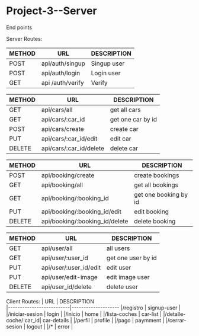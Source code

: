 # Project-3--Server

End points

Server Routes:

| METHOD     |        URL               | DESCRIPTION              
|-------|--------------------------|--------------------|
|POST   | api/auth/singup            |  Singup user |
|POST |    api/auth/login             | Login user|
|GET |     api /auth/verify      | Verify |


| METHOD     |         URL          | DESCRIPTION              
|-------|--------------------------|--------------------
|GET   | api/cars/all        |  get all cars |
|GET   | api/cars/:car_id        |  get one car by id|
|POST   | api/cars/create        |  create car|
|PUT   | api/cars/:car_id/edit        |  edit car|
|DELETE   | api/cars/:car_id/delete      |  delete car|

| METHOD     |         URL          | DESCRIPTION              
|-------|--------------------------|--------------------|
|POST   | api/booking/create      |  create bookings|
|GET   | api/booking/all      |  get all bookings|
|GET   | api/booking/:booking_id      |  get one booking by id|
|PUT   | api/booking/:booking_id/edit    |edit booking|
|DELETE   | api/booking/:booking_id/delete    |delete booking|

| METHOD  |            URL             | DESCRIPTION              
|-------|--------------------------|--------------------|
|GET      | api/user/all                  |  all users          |
|GET      | api/user/:user_id             |  get one user by id |
|PUT     | api/user/:user_id/edit        |  edit user          |
|PUT     | api/user/edit-image          |  edit image user    |
|DELETE     | api/user_id/delete        |  delete user        |

Client Routes:
|            URL             | DESCRIPTION              
|--------------------------|--------------------
|/registro             |  signup-user       |
|/iniciar-sesion       | login              | 
|/inicio               | home               |
|/lista-coches         | car-list           |
|/detalle-coche/:car_id| car-details        |
|/perfil               | profile            |
|/pago                 | paymment           |
|/cerrar-sesion        | logout             |
|/*                     | error           |


